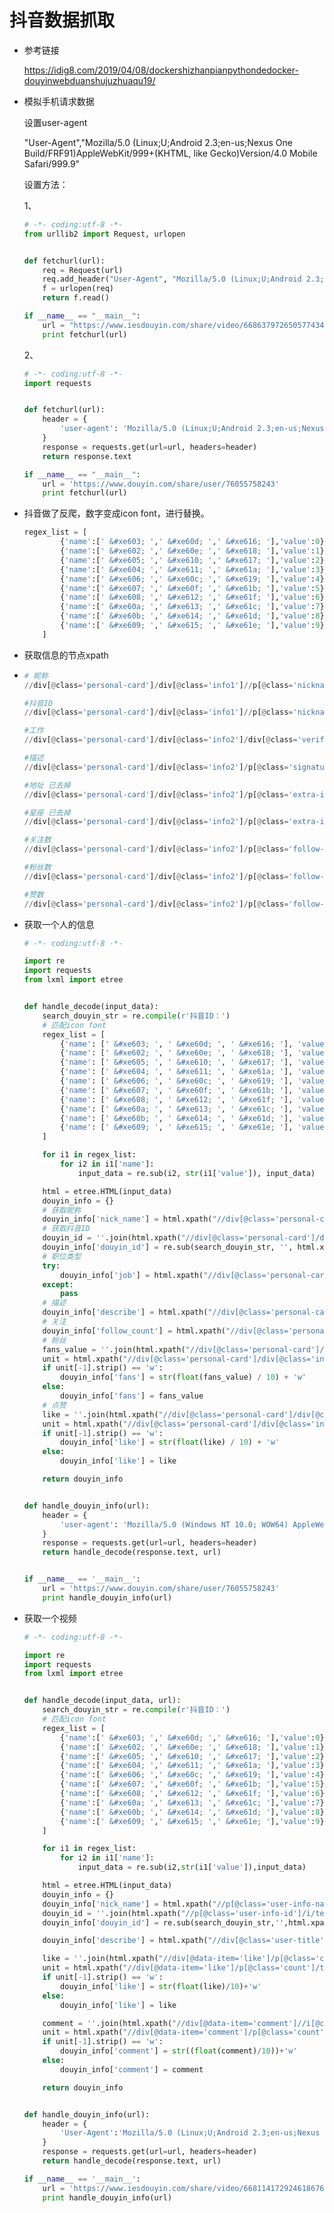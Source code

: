 # 抖音数据抓取

- 参考链接

  https://idig8.com/2019/04/08/dockershizhanpianpythondedocker-douyinwebduanshujuzhuaqu19/

- 模拟手机请求数据

  设置user-agent

  "User-Agent","Mozilla/5.0 (Linux;U;Android 2.3;en-us;Nexus One Build/FRF91)AppleWebKit/999+(KHTML, like Gecko)Version/4.0 Mobile Safari/999.9"

  设置方法：

  1、

  ```python
  # -*- coding:utf-8 -*-
  from urllib2 import Request, urlopen
  
  
  def fetchurl(url):
      req = Request(url)
      req.add_header("User-Agent", "Mozilla/5.0 (Linux;U;Android 2.3;en-us;Nexus One Build/FRF91)AppleWebKit/999+(KHTML, like Gecko)Version/4.0 Mobile Safari/999.9")
      f = urlopen(req)
      return f.read()
  
  if __name__ == "__main__":
      url = "https://www.iesdouyin.com/share/video/6686379726505774349/?region=CN&mid=6686395143635077901&u_code=hldm8blf&titleType=title"
      print fetchurl(url)
  ```

  2、

  ```python
  # -*- coding:utf-8 -*-
  import requests
  
  
  def fetchurl(url):
      header = {
          'user-agent': 'Mozilla/5.0 (Linux;U;Android 2.3;en-us;Nexus One Build/FRF91)AppleWebKit/999+(KHTML, like Gecko)Version/4.0 Mobile Safari/999.9'
      }
      response = requests.get(url=url, headers=header)
      return response.text
  
  if __name__ == "__main__":
      url = 'https://www.douyin.com/share/user/76055758243'
      print fetchurl(url)
  ```

- 抖音做了反爬，数字变成icon font，进行替换。

  ```python
  regex_list = [
          {'name':[' &#xe603; ',' &#xe60d; ',' &#xe616; '],'value':0},
          {'name':[' &#xe602; ',' &#xe60e; ',' &#xe618; '],'value':1},
          {'name':[' &#xe605; ',' &#xe610; ',' &#xe617; '],'value':2},
          {'name':[' &#xe604; ',' &#xe611; ',' &#xe61a; '],'value':3},
          {'name':[' &#xe606; ',' &#xe60c; ',' &#xe619; '],'value':4},
          {'name':[' &#xe607; ',' &#xe60f; ',' &#xe61b; '],'value':5},
          {'name':[' &#xe608; ',' &#xe612; ',' &#xe61f; '],'value':6},
          {'name':[' &#xe60a; ',' &#xe613; ',' &#xe61c; '],'value':7},
          {'name':[' &#xe60b; ',' &#xe614; ',' &#xe61d; '],'value':8},
          {'name':[' &#xe609; ',' &#xe615; ',' &#xe61e; '],'value':9},
      ]
  ```

- 获取信息的节点xpath

- ```python
  # 昵称
  //div[@class='personal-card']/div[@class='info1']//p[@class='nickname']/text()
  
  #抖音ID
  //div[@class='personal-card']/div[@class='info1']//p[@class='nickname']/text()
  
  #工作
  //div[@class='personal-card']/div[@class='info2']/div[@class='verify-info']/span[@class='info']/text()
  
  #描述
  //div[@class='personal-card']/div[@class='info2']/p[@class='signature']/text()
  
  #地址 已去掉
  //div[@class='personal-card']/div[@class='info2']/p[@class='extra-info']/span[1]/text()
  
  #星座 已去掉
  //div[@class='personal-card']/div[@class='info2']/p[@class='extra-info']/span[2]/text()
  
  #关注数
  //div[@class='personal-card']/div[@class='info2']/p[@class='follow-info']//span[@class='focus block']//i[@class='icon iconfont follow-num']/text()
  
  #粉丝数
  //div[@class='personal-card']/div[@class='info2']/p[@class='follow-info']//span[@class='follower block']//i[@class='icon iconfont follow-num']/text()
  
  #赞数
  //div[@class='personal-card']/div[@class='info2']/p[@class='follow-info']//span[@class='follower block']/span[@class='num']/text()
  ```

- 获取一个人的信息

  ```python
  # -*- coding:utf-8 -*-
  
  import re
  import requests
  from lxml import etree
  
  
  def handle_decode(input_data):
      search_douyin_str = re.compile(r'抖音ID：')
      # 匹配icon font
      regex_list = [
          {'name': [' &#xe603; ', ' &#xe60d; ', ' &#xe616; '], 'value': 0},
          {'name': [' &#xe602; ', ' &#xe60e; ', ' &#xe618; '], 'value': 1},
          {'name': [' &#xe605; ', ' &#xe610; ', ' &#xe617; '], 'value': 2},
          {'name': [' &#xe604; ', ' &#xe611; ', ' &#xe61a; '], 'value': 3},
          {'name': [' &#xe606; ', ' &#xe60c; ', ' &#xe619; '], 'value': 4},
          {'name': [' &#xe607; ', ' &#xe60f; ', ' &#xe61b; '], 'value': 5},
          {'name': [' &#xe608; ', ' &#xe612; ', ' &#xe61f; '], 'value': 6},
          {'name': [' &#xe60a; ', ' &#xe613; ', ' &#xe61c; '], 'value': 7},
          {'name': [' &#xe60b; ', ' &#xe614; ', ' &#xe61d; '], 'value': 8},
          {'name': [' &#xe609; ', ' &#xe615; ', ' &#xe61e; '], 'value': 9},
      ]
  
      for i1 in regex_list:
          for i2 in i1['name']:
              input_data = re.sub(i2, str(i1['value']), input_data)
  
      html = etree.HTML(input_data)
      douyin_info = {}
      # 获取昵称
      douyin_info['nick_name'] = html.xpath("//div[@class='personal-card']/div[@class='info1']//p[@class='nickname']/text()")[0]
      # 获取抖音ID
      douyin_id = ''.join(html.xpath("//div[@class='personal-card']/div[@class='info1']/p[@class='shortid']/i/text()"))
      douyin_info['douyin_id'] = re.sub(search_douyin_str, '', html.xpath("//div[@class='personal-card']/div[@class='info1']//p[@class='nickname']/text()")[0]).strip() + douyin_id
      # 职位类型
      try:
          douyin_info['job'] = html.xpath("//div[@class='personal-card']/div[@class='info2']/div[@class='verify-info']/span[@class='info']/text()")[0].strip()
      except:
          pass
      # 描述
      douyin_info['describe'] = html.xpath("//div[@class='personal-card']/div[@class='info2']/p[@class='signature']/text()")[0].replace('\n', ',')
      # 关注
      douyin_info['follow_count'] = html.xpath("//div[@class='personal-card']/div[@class='info2']/p[@class='follow-info']//span[@class='focus block']//i[@class='icon iconfont follow-num']/text()")[0].strip()
      # 粉丝
      fans_value = ''.join(html.xpath("//div[@class='personal-card']/div[@class='info2']/p[@class='follow-info']//span[@class='follower block']//i[@class='icon iconfont follow-num']/text()"))
      unit = html.xpath("//div[@class='personal-card']/div[@class='info2']/p[@class='follow-info']//span[@class='follower block']/span[@class='num']/text()")
      if unit[-1].strip() == 'w':
          douyin_info['fans'] = str(float(fans_value) / 10) + 'w'
      else:
          douyin_info['fans'] = fans_value
      # 点赞
      like = ''.join(html.xpath("//div[@class='personal-card']/div[@class='info2']/p[@class='follow-info']//span[@class='liked-num block']//i[@class='icon iconfont follow-num']/text()"))
      unit = html.xpath("//div[@class='personal-card']/div[@class='info2']/p[@class='follow-info']//span[@class='liked-num block']/span[@class='num']/text()")
      if unit[-1].strip() == 'w':
          douyin_info['like'] = str(float(like) / 10) + 'w'
      else:
          douyin_info['like'] = like
  
      return douyin_info
  
  
  def handle_douyin_info(url):
      header = {
          'user-agent': 'Mozilla/5.0 (Windows NT 10.0; WOW64) AppleWebKit/537.36 (KHTML, like Gecko) Chrome/68.0.3440.75 Safari/537.36'
      }
      response = requests.get(url=url, headers=header)
      return handle_decode(response.text, url)
  
  
  if __name__ == '__main__':
      url = 'https://www.douyin.com/share/user/76055758243'
      print handle_douyin_info(url)
  ```

- 获取一个视频

  ```python
  # -*- coding:utf-8 -*-
  
  import re
  import requests
  from lxml import etree
  
  
  def handle_decode(input_data, url):
      search_douyin_str = re.compile(r'抖音ID：')
      # 匹配icon font
      regex_list = [
          {'name':[' &#xe603; ',' &#xe60d; ',' &#xe616; '],'value':0},
          {'name':[' &#xe602; ',' &#xe60e; ',' &#xe618; '],'value':1},
          {'name':[' &#xe605; ',' &#xe610; ',' &#xe617; '],'value':2},
          {'name':[' &#xe604; ',' &#xe611; ',' &#xe61a; '],'value':3},
          {'name':[' &#xe606; ',' &#xe60c; ',' &#xe619; '],'value':4},
          {'name':[' &#xe607; ',' &#xe60f; ',' &#xe61b; '],'value':5},
          {'name':[' &#xe608; ',' &#xe612; ',' &#xe61f; '],'value':6},
          {'name':[' &#xe60a; ',' &#xe613; ',' &#xe61c; '],'value':7},
          {'name':[' &#xe60b; ',' &#xe614; ',' &#xe61d; '],'value':8},
          {'name':[' &#xe609; ',' &#xe615; ',' &#xe61e; '],'value':9},
      ]
  
      for i1 in regex_list:
          for i2 in i1['name']:
              input_data = re.sub(i2,str(i1['value']),input_data)
  
      html = etree.HTML(input_data)
      douyin_info = {}
      douyin_info['nick_name'] = html.xpath("//p[@class='user-info-name']/text()")[0]
      douyin_id = ''.join(html.xpath("//p[@class='user-info-id']/i/text()"))
      douyin_info['douyin_id'] = re.sub(search_douyin_str,'',html.xpath("//p[@class='user-info-name']/text()")[0]).strip() + douyin_id
  
      douyin_info['describe'] = html.xpath("//div[@class='user-title']/text()")[0].replace('\n',',')
  
      like = ''.join(html.xpath("//div[@data-item='like']/p[@class='count']//i[@class='icon iconfont ']/text()"))
      unit = html.xpath("//div[@data-item='like']/p[@class='count']/text()")
      if unit[-1].strip() == 'w':
          douyin_info['like'] = str(float(like)/10)+'w'
      else:
          douyin_info['like'] = like
  
      comment = ''.join(html.xpath("//div[@data-item='comment']//i[@class='icon iconfont ']/text()"))
      unit = html.xpath("//div[@data-item='comment']/p[@class='count']/text()")
      if unit[-1].strip() == 'w':
          douyin_info['comment'] = str((float(comment)/10))+'w'
      else:
          douyin_info['comment'] = comment
  
      return douyin_info
  
  
  def handle_douyin_info(url):
      header = {
          'User-Agent':'Mozilla/5.0 (Linux;U;Android 2.3;en-us;Nexus One Build/FRF91)AppleWebKit/999+(KHTML, like Gecko)Version/4.0 Mobile Safari/999.9'
      }
      response = requests.get(url=url, headers=header)
      return handle_decode(response.text, url)
  
  if __name__ == '__main__':
      url = 'https://www.iesdouyin.com/share/video/6681141729246186760/?mid=6659642087115328259'
      print handle_douyin_info(url)
  ```

  
